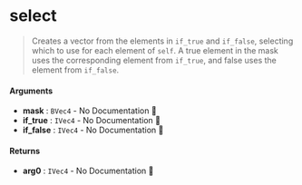 # select

>  Creates a vector from the elements in `if_true` and `if_false`, selecting which to use
>  for each element of `self`.
>  A true element in the mask uses the corresponding element from `if_true`, and false
>  uses the element from `if_false`.

#### Arguments

- **mask** : `BVec4` \- No Documentation 🚧
- **if\_true** : `IVec4` \- No Documentation 🚧
- **if\_false** : `IVec4` \- No Documentation 🚧

#### Returns

- **arg0** : `IVec4` \- No Documentation 🚧